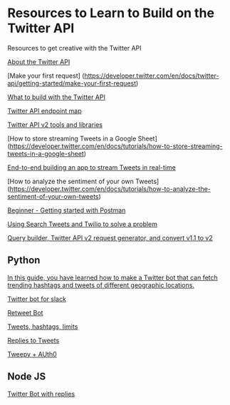 # Resources to Learn to Build on the Twitter API

Resources to get creative with the Twitter API

[About the Twitter API](https://developer.twitter.com/en/docs/twitter-api/getting-started/about-twitter-api)

[Make your first request]
(https://developer.twitter.com/en/docs/twitter-api/getting-started/make-your-first-request)
  
[What to build with the Twitter API](https://developer.twitter.com/en/docs/twitter-api/what-to-build)

[Twitter API endpoint map](https://developer.twitter.com/en/docs/twitter-api/migrate/twitter-api-endpoint-map)

[Twitter API v2 tools and libraries](https://developer.twitter.com/en/docs/twitter-api/tools-and-libraries/v2)

 [How to store streaming Tweets in a Google Sheet]
 (https://developer.twitter.com/en/docs/tutorials/how-to-store-streaming-tweets-in-a-google-sheet)

[End-to-end building an app to stream Tweets in real-time](https://developer.twitter.com/en/docs/tutorials/building-an-app-to-stream-tweets)

[How to analyze the sentiment of your own Tweets]
(https://developer.twitter.com/en/docs/tutorials/how-to-analyze-the-sentiment-of-your-own-tweets)

 [Beginner - Getting started with Postman](https://developer.twitter.com/en/docs/tutorials/postman-getting-started)

 [Using Search Tweets and Twilio to solve a problem](https://developer.twitter.com/en/docs/tutorials/nyc-parking)

[Query builder, Twitter API v2 request generator, and convert v1.1 to v2](https://developer.twitter.com/apitools/)


## Python
[In this guide, you have learned how to make a Twitter bot that can fetch trending hashtags and tweets of different geographic locations.](https://www.pluralsight.com/guides/building-a-twitter-bot-with-python
)

[Twitter bot for slack](https://www.activestate.com/blog/how-to-build-a-twitter-bot-for-slack-with-python/)

[Retweet Bot](https://www.geeksforgeeks.org/how-to-make-a-twitter-bot-in-python/)

[Tweets, hashtags, limits ](https://python.plainenglish.io/step-by-step-guide-to-python-twitter-bot-with-tweepy-in-15min-f3c8b50a5429)

[Replies to Tweets](https://python.plainenglish.io/i-made-a-twitter-bot-using-tweepy-ab62c7074402)

[Tweepy + AUth0](https://auth0.com/blog/how-to-make-a-twitter-bot-in-python-using-tweepy/)

## Node JS
[Twitter Bot with replies](https://towardsdatascience.com/building-a-real-time-twitter-bot-that-replies-with-media-e353fff1c395)
